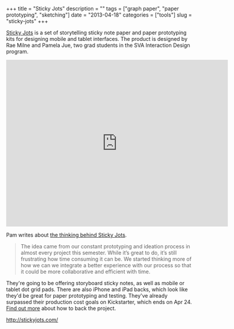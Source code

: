 +++
title = "Sticky Jots"
description = ""
tags = ["graph paper", "paper prototyping", "sketching"]
date = "2013-04-18"
categories = ["tools"]
slug = "sticky-jots"
+++


<p><a href="http://stickyjots.com/">Sticky Jots</a> is a set of storytelling sticky note paper and paper prototyping kits for designing mobile and tablet interfaces. The product is designed by Rae Milne and Pamela Jue, two grad students in the SVA Interaction Design program. </p>
<p><iframe width="600" height="450" src="http://www.kickstarter.com/projects/1990245787/sticky-jots/widget/video.html" frameborder="0"> </iframe></p>
<p>Pam writes about <a href="http://pjue.tumblr.com/post/43540940145/so-why-sticky-jots">the thinking behind Sticky Jots</a>. </p>
<blockquote><p>The idea came from our constant prototyping and ideation process in almost every project this semester. While it’s great to do, it’s still frustrating how time consuming it can be. We started thinking more of how we can we integrate a better experience with our process so that it could be more collaborative and efficient with time.</p></blockquote>
<p>They're going to be offering storyboard sticky notes, as well as mobile or tablet dot grid pads. There are also iPhone and iPad backs, which look like they'd be great for paper prototyping and testing. They've already surpassed their production cost goals on Kickstarter, which ends on Apr 24. <a href="http://stickyjots.com/">Find out more</a> about how to back the project.</p>
  
<p><a href="http://stickyjots.com/">http://stickyjots.com/</a></p>
      
